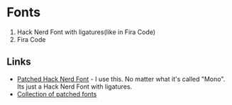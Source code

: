 # Fonts

1) Hack Nerd Font with ligatures(like in Fira Code)
2) Fira Code

## Links

* [Patched Hack Nerd Font](https://github.com/pyrho/hack-font-ligature-nerd-font) - I use this. No matter what it's called "Mono". Its just a Hack Nerd Font with ligatures.
* [Collection of patched fonts](https://github.com/vikky49/patchedFonts-Ligatures)
